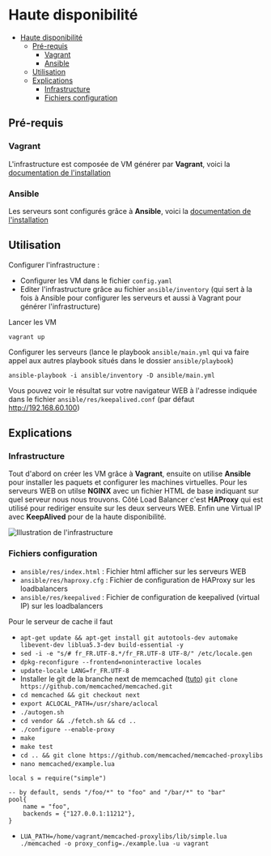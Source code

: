 # Haute disponibilité

- [Haute disponibilité](#haute-disponibilité)
  - [Pré-requis](#pré-requis)
    - [Vagrant](#vagrant)
    - [Ansible](#ansible)
  - [Utilisation](#utilisation)
  - [Explications](#explications)
    - [Infrastructure](#infrastructure)
    - [Fichiers configuration](#fichiers-configuration)



## Pré-requis

### Vagrant
L'infrastructure est composée de VM générer par **Vagrant**, voici la [documentation de l'installation](https://developer.hashicorp.com/vagrant/downloads)


### Ansible
Les serveurs sont configurés grâce à **Ansible**, voici la [documentation de l'installation](https://docs.ansible.com/ansible/latest/installation_guide/intro_installation.html)

## Utilisation
Configurer l'infrastructure :
- Configurer les VM dans le fichier `config.yaml`
- Editer l'infrastructure grâce au fichier `ansible/inventory` (qui sert à la fois à Ansible pour configurer les serveurs et aussi à Vagrant pour générer l'infrastructure)

Lancer les VM
```
vagrant up
```

Configurer les serveurs (lance le playbook `ansible/main.yml` qui va faire appel aux autres playbook situés dans le dossier `ansible/playbook`)
```
ansible-playbook -i ansible/inventory -D ansible/main.yml
```

Vous pouvez voir le résultat sur votre navigateur WEB à l'adresse indiquée dans le fichier `ansible/res/keepalived.conf` (par défaut http://192.168.60.100)

## Explications

### Infrastructure

Tout d'abord on créer les VM grâce à **Vagrant**, ensuite on utilise **Ansible** pour installer les paquets et configurer les machines virtuelles. Pour les serveurs WEB on utilse **NGINX** avec un fichier HTML de base indiquant sur quel serveur nous nous trouvons. Côté Load Balancer c'est **HAProxy** qui est utilisé pour rediriger ensuite sur les deux serveurs WEB. Enfin une Virtual IP avec **KeepAlived** pour de la haute disponibilité.

![Illustration de l'infrastructure](img/infrastructure_haute_disponibilité.png)

### Fichiers configuration

- `ansible/res/index.html` : Fichier html afficher sur les serveurs WEB
- `ansible/res/haproxy.cfg` : Fichier de configuration de HAProxy sur les loadbalancers
- `ansible/res/keepalived` : Fichier de configuration de keepalived (virtual IP) sur les loadbalancers

Pour le serveur de cache il faut
- `apt-get update && apt-get install git autotools-dev automake libevent-dev liblua5.3-dev build-essential -y`
- `sed -i -e "s/# fr_FR.UTF-8.*/fr_FR.UTF-8 UTF-8/" /etc/locale.gen`
- `dpkg-reconfigure --frontend=noninteractive locales`
- `update-locale LANG=fr_FR.UTF-8`
- Installer le git de la branche next de memcached ([tuto](https://github.com/memcached/memcached/wiki/Proxy)) `git clone https://github.com/memcached/memcached.git`
- `cd memcached && git checkout next`
- `export ACLOCAL_PATH=/usr/share/aclocal`
- `./autogen.sh`
- `cd vendor && ./fetch.sh && cd ..`
- `./configure --enable-proxy`
- `make`
- `make test`
- `cd .. && git clone https://github.com/memcached/memcached-proxylibs`
- `nano memcached/example.lua`
```
local s = require("simple")

-- by default, sends "/foo/*" to "foo" and "/bar/*" to "bar"
pool{
    name = "foo",
    backends = {"127.0.0.1:11212"},
}
```
- `LUA_PATH=/home/vagrant/memcached-proxylibs/lib/simple.lua ./memcached -o proxy_config=./example.lua -u vagrant`